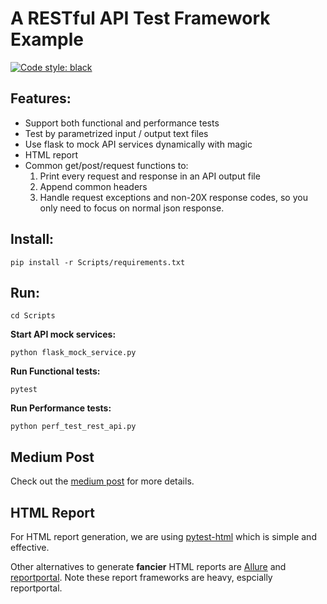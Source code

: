 # A RESTful API Test Framework Example
[![Code style: black](https://img.shields.io/badge/code%20style-black-000000.svg)](https://github.com/psf/black)
## Features:
* Support both functional and performance tests
* Test by parametrized input / output text files
* Use flask to mock API services dynamically with magic
* HTML report
* Common get/post/request functions to:
    1. Print every request and response in an API output file
    2. Append common headers
    3. Handle request exceptions and non-20X response codes, so you only need to focus on normal json response.
    
## Install:
`pip install -r Scripts/requirements.txt`

## Run:
`cd Scripts`

**Start API mock services:**

`python flask_mock_service.py`

**Run Functional tests:**

`pytest`

**Run Performance tests:**

`python perf_test_rest_api.py`

## Medium Post
Check out the [medium post](https://medium.com/@peter.jp.xie/rest-api-testing-using-python-751022c364b8?source=friends_link&sk=bb13119f8c0e8e6d5b071eca8c22e29c) for more details.

## HTML Report
For HTML report generation, we are using [pytest-html](https://pypi.org/project/pytest-html/) which is simple and effective.

Other alternatives to generate **fancier** HTML reports are [Allure](https://github.com/allure-framework) and [reportportal](https://reportportal.io/installation). Note these report frameworks are heavy, espcially reportportal.
